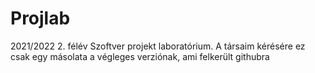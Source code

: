 # Projlab

2021/2022 2. félév Szoftver projekt laboratórium.
A társaim kérésére ez csak egy másolata a végleges verziónak, ami felkerült githubra

